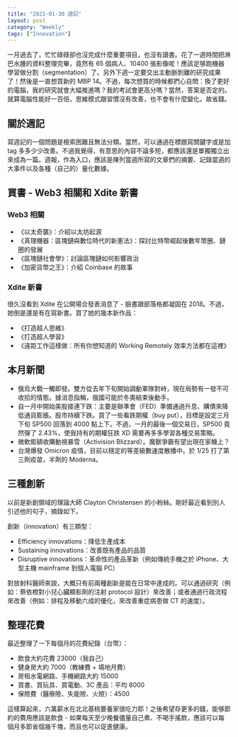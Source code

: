 ```yaml
---
title: "2022-01-30 週記"
layout: post
category: "Weekly"
tags: ["Innovation"]
---
```


一月過去了，忙忙碌碌卻也沒完成什麼重要項目，也沒有讀書。花了一週時間把淋巴水腫的資料整理完畢，竟然有 65 個病人、10400 張影像呢！應該足够跑機器學習做分割（segmentation）了。另外下週一定要交出主動脈剝離的研究成果了！然後是一直想買新的 MBP 14。不過，每次想買的時候都捫心自問：換了更好的電腦，我的研究就會大幅推進嗎？我的考試會更高分嗎？當然，答案是否定的。就算電腦性能好一百倍，思維模式跟習慣沒有改善，也不會有什麼變化。故省錢。

## 關於週記

寫週記的一個問題是檢索困難且無法分類。當然，可以通過在標題寫關鍵字或是加 tag 多多少少改善。不過我覺得，有意思的內容不論多短，都應該還是單獨獨立出來成為一篇。週報，作為入口，應該是陳列當週所寫的文章們的摘要、記錄當週的大事件以及各種（自己的）量化數據。

## 買書 - Web3 相關和 Xdite 新書

### Web3 相關

- 《以太奇襲》：介紹以太坊起源
- 《真理機器：區塊鏈與數位時代的新憲法》：探討比特幣崛起後數年幣圈、鏈圈的發展
- 《區塊鏈社會學》：討論區塊鏈如何影響政治
- 《加密貨幣之王》：介紹 Coinbase 的故事

### Xdite 新書

很久沒看到 Xdite 在公開場合發表消息了 - 臉書跟部落格都凝固在 2018。不過，她倒是還是有在寫新書。買了她的幾本新作品：

- 《打造超人思維》
- 《打造超人學習》
- 《遠距工作這樣做：所有你想知道的 Working Remotely 效率方法都在這裡》

## 本月新聞

- 俄烏大戰一觸即發。雙方從去年下旬開始調動軍隊對峙，現在局勢有一發不可收拾的情態。據消息指稱，俄國可能於冬奧結束後動手。
- 自一月中開始美股接連下跌：主要是聯準會（FED）準備通過升息、購債來降低通貨膨脹。股市持續下跌。買了一些看跌期權（buy put），目標是設定三月下旬 SP500 回落到 4000 點上下。不過，一月的最後一個交易日，SP500 竟然彈了 2.43%，使我持有的期權狂跌 XD 需要再多多學習各種交易策略。
- 微軟鉅額收購動視暴雪（Activision Blizzard）。魔獸爭霸有望出現在家機上？
- 台灣爆發 Omicron 疫情，目前以穩定的等差級數速度散播中。於 1/25 打了第三劑疫苗，半劑的 Moderna。

## 三種創新

以前是新創領域的理論大師 Clayton Christensen 的小粉絲。剛好最近看到別人引述他的句子，摘錄如下。

創新（innovation）有三類型：

- Efficiency innovations：降低生產成本
- Sustaining innovations：改善既有產品的品質
- Disruptive innovations：革命性的產品革新（例如傳統手機之於 iPhone、大型主機 mainframe 到個人電腦 PC）

對放射科醫師來說，大概只有前兩種創新是能在日常中達成的。可以通過研究（例如：蔡依橙對小兒心臟顯影劑的注射 protocol 設計）來改善；或者通過行政流程來改善（例如：排程及移動六成的優化，來改善重症病患做 CT 的速度）。

## 整理花費

最近整理了一下每個月的花費紀錄（台幣）：

- 飲食大約花費 23000（我自己）
- 健身房大約 7000（教練費 + 場地月費）
- 房租水電網路、手機網路大約 15000
- 買書、買玩具、買電動、3C 產品：平均 8000
- 保險費（醫療險、失能險、火險）：4500

這樣算起來，六萬薪水在北北基桃要養家很吃力耶！之後希望存更多的錢，能够節約的費用應該是飲食 - 如果每天至少晚餐儘量自己煮、不喝手搖飲，應該可以每個月多節省個幾千塊，而且也可以促進健康。
